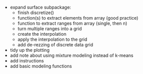 - expand surface subpackage:
	- finish discretize()
	- function(s) to extract elements from array (good practice)
	- function to extract ranges from array (single, then n)
	- turn multiple ranges into a grid
	- create the interpolation
	- apply the interpolation to the grid
    - add de-rezzing of discrete data grid
- tidy up the plotting
- add note about using mixture modeling instead of k-means
- add instructions
- add basic modeling functions